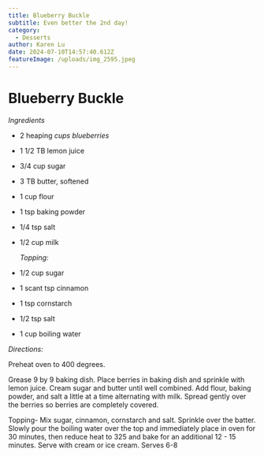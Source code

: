 ```yaml
---
title: Blueberry Buckle
subtitle: Even better the 2nd day!
category:
  - Desserts
author: Karen Lu
date: 2024-07-10T14:57:40.612Z
featureImage: /uploads/img_2595.jpeg
---
```

# Blueberry Buckle

*Ingredients*

* 2 heaping *cups blueberries* 
* 1 1/2 TB lemon juice
* 3/4 cup sugar
* 3 TB butter, softened 
* 1 cup flour
* 1 tsp baking powder
* 1/4 tsp salt
* 1/2 cup milk

  *Topping:*
* 1/2 cup sugar
* 1 scant tsp cinnamon 
* 1 tsp cornstarch 
* 1/2 tsp salt
* 1 cup boiling water

*Directions:*

Preheat oven to 400 degrees.

Grease 9 by 9 baking dish. Place berries in baking dish and sprinkle with lemon juice. Cream  sugar and butter until well combined. Add flour,  baking powder, and salt a little at a time alternating with milk.  Spread gently over the berries so berries are completely covered.

Topping- Mix sugar, cinnamon, cornstarch and salt. Sprinkle over the batter.  Slowly pour the boiling water over the top and immediately place in oven for 30 minutes, then reduce heat to 325 and bake for an additional 12 - 15 minutes.  Serve with cream or ice cream.  Serves 6-8